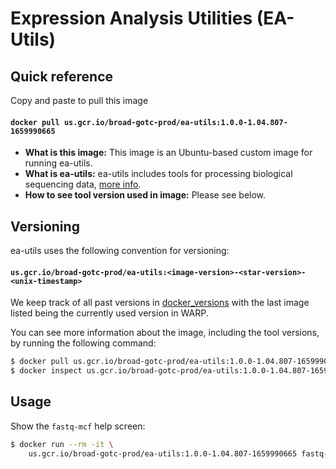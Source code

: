 # Expression Analysis Utilities (EA-Utils)

## Quick reference

Copy and paste to pull this image

#### `docker pull us.gcr.io/broad-gotc-prod/ea-utils:1.0.0-1.04.807-1659990665`

- __What is this image:__ This image is an Ubuntu-based custom image for running ea-utils.
- __What is ea-utils:__  ea-utils includes tools for processing biological sequencing data, [more info](http://expressionanalysis.github.io/ea-utils/).
- __How to see tool version used in image:__ Please see below.

## Versioning

ea-utils uses the following convention for versioning:

#### `us.gcr.io/broad-gotc-prod/ea-utils:<image-version>-<star-version>-<unix-timestamp>`


We keep track of all past versions in [docker_versions](docker_versions.tsv) with the last image listed being the currently used version in WARP.

You can see more information about the image, including the tool versions, by running the following command:

```bash
$ docker pull us.gcr.io/broad-gotc-prod/ea-utils:1.0.0-1.04.807-1659990665
$ docker inspect us.gcr.io/broad-gotc-prod/ea-utils:1.0.0-1.04.807-1659990665
```

## Usage

Show the `fastq-mcf` help screen:

```bash
$ docker run --rm -it \
    us.gcr.io/broad-gotc-prod/ea-utils:1.0.0-1.04.807-1659990665 fastq-mcf -h
```